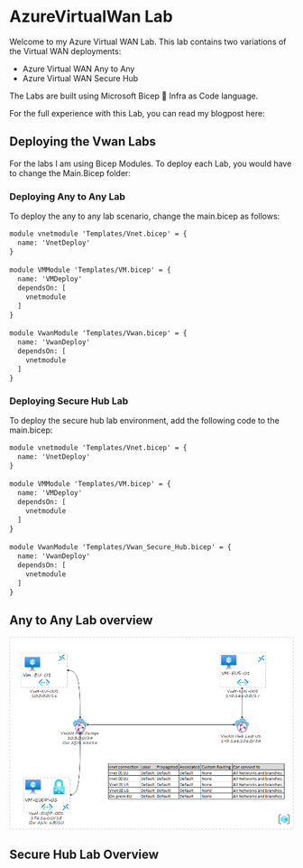 # AzureVirtualWan Lab 
Welcome to my Azure Virtual WAN Lab. 
This lab contains two variations of the Virtual WAN deployments: 

* Azure Virtual WAN Any to Any 
* Azure Virtual WAN Secure Hub

The Labs are built using Microsoft Bicep :muscle: Infra as Code language. 

For the full experience with this Lab, you can read my blogpost here:

## Deploying the Vwan Labs

For the labs I am using Bicep Modules. To deploy each Lab, you would have to change the Main.Bicep folder:

### Deploying Any to Any Lab

To deploy the any to any lab scenario, change the main.bicep as follows:

```
module vnetmodule 'Templates/Vnet.bicep' = {
  name: 'VnetDeploy'
}

module VMModule 'Templates/VM.bicep' = {
  name: 'VMDeploy'
  dependsOn: [
    vnetmodule
  ]
}

module VwanModule 'Templates/Vwan.bicep' = {
  name: 'VwanDeploy'
  dependsOn: [
    vnetmodule
  ]
}
```

### Deploying Secure Hub Lab

To deploy the secure hub lab environment, add the following code to the main.bicep:

```
module vnetmodule 'Templates/Vnet.bicep' = {
  name: 'VnetDeploy'
}

module VMModule 'Templates/VM.bicep' = {
  name: 'VMDeploy'
  dependsOn: [
    vnetmodule
  ]
}

module VwanModule 'Templates/Vwan_Secure_Hub.bicep' = {
  name: 'VwanDeploy'
  dependsOn: [
    vnetmodule
  ]
}
```

## Any to Any Lab overview

![Vwan Any to Any connectivity overview](https://github.com/PelsGit/AzureVirtualWan/blob/Bugfixes/images/vwan%20any%20to%20any%20overview.png)

## Secure Hub Lab Overview
